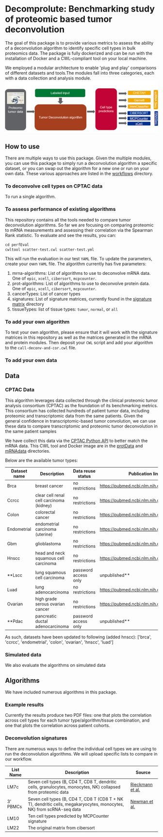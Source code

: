 # Decomprolute: Benchmarking study of proteomic based tumor deconvolution
The goal of this package is to provide various metrics to assess the ability of a deconvolution algorithm to identify specific cell types in bulk proteomics data. The package is fully dockerized and can be run with the installation of Docker and a CWL-compliant tool on your local machine.

We employed a modular architecture to enable 'plug and play' comparisons of different datasets and tools.The modules fall into three categories, each with a data collection and analysis module.
![Architecture](./arch.png)

## How to use

There are multiple ways to use this package. Given the multiple modules, you can use this package to simply run a deconvolution algorithm a specific dataset, or you can swap out the algorithm for a new one or run on your own data. These various approaches are listed in the [workflows](./workflows/) directory.

### To deconvolve cell types on CPTAC data

To run a single algorithm.

### To assess performance of existing algorithms
This repository contains all the tools needed to compare tumor deconvolution algorithms. So far we are focusing on comparing proteomic to mRNA measurements and assessing their correlation via the Spearman Rank statistic. To evaluate and see the results, you can:

``` shell
cd perfEval
cwltool scatter-test.cwl scatter-test.yml
```
This will run the evaluation in our test `YAML` file. To update the parameters, create your own `YAML` file. The algorithm currently has five parameters:
1. mrna-algorithms: List of algorithms to use to deconvolve mRNA data. One of `epic`, `xcell`, `cibersort`, `mcpcounter`.
2. prot-algorithms: List of algorithms to use to deconvolve protein data. One of `epic`, `xcell`, `cibersort`, `mcpcounter`.
3. cancerTypes: List of cancer types
4. signatures: List of signature matrices, currently found in the [signature matrix](./signature_matrices) directory
5. tissueTypes: list of tissue types: `tumor`, `normal`, or `all`

### To add your own algorithm

To test your own algorithm, please ensure that it will work with the signature matrices in this repository as well as the matrices generated in the mRNA and protein modules. Then deposit your `CWL` script and add your algorithm to the `call-deconv-and-cor.cwl` file.

### To add your own data

## Data

### CPTAC Data

This algorithm leverages data collected through the clinical proteomic tumor analysis consortium (CPTAC) as the foundation of its benchmarking metrics. This consortium has collected hundreds of patient tumor data, including proteomic and transcriptomic data from the same patients. Given the general confidence in transcriptomic-based tumor convolution, we can use these data to compare transcriptomic and proteomic tumor deconvolution in the same patient samples

We have collect this data via the [CPTAC Python API](https://github.com/PayneLab/cptac) to better match the mRNA data. This CWL tool and Docker image are in the [protData](./protData) and [mRNAdata](./mRNAData) directories.

Below are the available tumor types:

Dataset name | Description | Data reuse status | Publication link
-- | -- | -- | --
Brca | breast cancer | no restrictions | https://pubmed.ncbi.nlm.nih.gov/33212010/
Ccrcc | clear cell renal cell carcinoma (kidney) | no restrictions | https://pubmed.ncbi.nlm.nih.gov/31675502/
Colon | colorectal cancer | no restrictions | https://pubmed.ncbi.nlm.nih.gov/31031003/
Endometrial | endometrial carcinoma (uterine) | no restrictions | https://pubmed.ncbi.nlm.nih.gov/32059776/
Gbm | glioblastoma | no restrictions | https://pubmed.ncbi.nlm.nih.gov/33577785/
Hnscc | head and neck squamous cell carcinoma | no restrictions | https://pubmed.ncbi.nlm.nih.gov/33417831/
**Lscc | lung squamous cell carcinoma | password access only | unpublished**
Luad | lung adenocarcinoma | no restrictions | https://pubmed.ncbi.nlm.nih.gov/32649874/
Ovarian | high grade serous ovarian cancer | no restrictions | https://pubmed.ncbi.nlm.nih.gov/27372738/
**Pdac | pancreatic ductal adenocarcinoma | password access only | unpublished**

As such, datasets have been updated to following (added hnscc):
['brca', 'ccrcc', 'endometrial', 'colon', 'ovarian', 'hnscc', 'luad']


### Simulated data
We also evaluate the algorithms on simulated data


## Algorithms
We have included numerous algorithms in this package.

### Example results
Currently the results produce two PDF files: one that plots the correlation across cell types for each tumor type/algorithm/tissue combination, and one that plots the correlation across patient cohorts.



### Deconvolution signatures
There are numerous ways to define the individual cell types we are using to run the deconvolution algorithms. We will upload specific lists to compare in our workflow.

| List Name | Description | Source |
| --- | --- | --- |
| LM7c | Seven cell types (B, CD4 T, CD8 T, dendritic cells, granulocytes, monocytes, NK) collapsed from proteomic data | [Rieckmann et al.](https://pubmed.ncbi.nlm.nih.gov/28263321/)|
| 3' PBMCs | Seven cell types (B, CD4 T, CD8 T (CD8 T + NK T), dendritic cells, megakaryocytes, monocytes, NK) from scRNA-seq data | [Newman et al.](https://pubmed.ncbi.nlm.nih.gov/31061481/)|
| LM10 | Ten cell types predicted by MCPCounter signature | |
| LM22 | The original matrix from cibersort  | |
